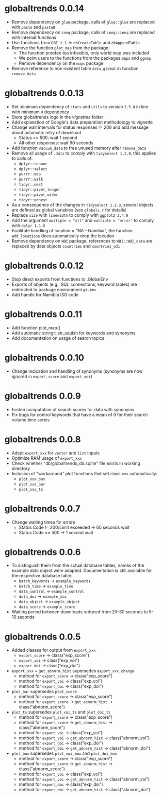 # globaltrends 0.0.14

* Remove dependency on `glue` package, calls of `glue::glue` are replaced with `paste` and `paste0`
* Remove dependency on `ineq` package, calls of `ineq::ineq` are replaced with internal functions
* Use functions from `DBI 1.1.0`: `dbCreateTable` and `dbAppendTable`
* Remove the function `plot_map` from the package:
  * The function proofed too inflexible, only world map was included
  * We point users to the functions from the packages `maps` and `ggmap`
  * Remove dependency on the `maps` package
* Remove reference to non-existent table `data_global` in function `remove_data`

# globaltrends 0.0.13

* Set minimum dependency of `stats` and `utils` to version `3.5.0` in line with minimum `R` dependency
* Store globaltrends logo in the *vignettes* folder
* Add explanation of Google's data preparation methodology to vignette
* Change wait intervals for status responses != 200 and add message about automatic retry of download
	* Status == 500: wait 1 second
	* All other responses: wait 60 seconds
* Add function `vacuum_data` to free unused memory after `remove_data`
* Remove all usage of `.data` to comply with `tidyselect 1.2.0`, this applies to calls of:
	* `dplyr::rename`
	* `dplyr::select`
	* `purrr::map`
	* `purrr::walk`
	* `tidyr::nest`
	* `tidyr::pivot_longer`
	* `tidyr::pivot_wider`
	* `tidyr::unnest`
* As a consequence of the changes in `tidyselect 1.2.0`, several objects are defined as global variables (see `globals.r` for details) 
* Replace `size` with `linewidth` to comply with `ggplot2 3.4.0`
* Add the argument `multiple = "all"` and `multiple = "error"` to comply with `dplyr 1.1.0`
* Facilitate handling of location = "NA - Namibia", the function `add_locations` does automatically drop the location
* Remove dependency on `WDI` package, references to `WDI::WDI_data` are replaced by data objects `countries` and `countries_wdi`

# globaltrends 0.0.12

* Stop direct exports from functions to .GlobalEnv
* Exports of objects (e.g., SQL connections, keyword tables) are redirected to package environment `gt.env`
* Add handle for Namibia ISO code

# globaltrends 0.0.11

* Add function plot_map()
* Add automatic stringr::str_squish for keywords and synonyms
* Add documentation on usage of search topics

# globaltrends 0.0.10

* Change indication and handling of synonyms (synonyms are now ignored in `export_score` and `export_voi`)

# globaltrends 0.0.9

* Fasten computation of search scores for data with synonyms
* Fix bugs for control keywords that have a mean of 0 for their search volume time series

# globaltrends 0.0.8

* Adapt `export_xxx` for `vector` and `list` inputs
* Optimize RAM usage of `export_xxx`
* Check whether "db/globaltrends_db.sqlite" file exists in working directory
* Inclusion of "workaround" plot functions that set class `xxx` automatically:
	* `plot_xxx_box`
	* `plot_xxx_bar`
	* `plot_xxx_ts`

# globaltrends 0.0.7

* Change waiting times for errors
	* Status Code != 200/Limit exceeded -> 60 seconds wait
	* Status Code == 500 -> 1 second wait

# globaltrends 0.0.6

* To distinguish them from the actual database tables, names of the example data
  object were adapted. Documentation is still available for the respective database
  table.
	* `batch_keywords` -> `example_keywords`
	* `batch_time` -> `example_time`
	* `data_control` -> `example_control`
	* `data_doi` -> `example_doi`
	* `data_object` -> `example_object`
	* `data_score` -> `example_score`
* Waiting period between downloads reduced from 20-30 seconds to 5-10 seconds

# globaltrends 0.0.5

* Added classes for output from `export_xxx`
	* `export_score` -> class("exp_score")
	* `export_voi` -> class("exp_voi")
	* `export_doi` -> class("exp_doi")
* `export_xxx` + `get_abnorm_hist` supersedes `export_xxx_change`
	* method for `export_score` -> class("exp_score")
	* method for `export_voi` -> class("exp_voi")
	* method for `export_doi` -> class("exp_doi")
* `plot_bar` supersedes `plot_score`
	* method for `export_score` -> class("exp_score")
	* method for `export_score` -> `get_abnorm_hist` -> class("abnorm_score")
* `plot_ts` supersedes `plot_voi_ts` and `plot_doi_ts`
	* method for `export_score` -> class("exp_score")
	* method for `export_score` -> `get_abnorm_hist` -> class("abnorm_score")
	* method for `export_voi` -> class("exp_voi")
	* method for `export_voi` -> `get_abnorm_hist` -> class("abnorm_voi")
	* method for `export_doi` -> class("exp_doi")
	* method for `export_doi` -> `get_abnorm_hist` -> class("abnorm_doi")
* `plot_box` supersedes `plot_voi_box` and `plot_doi_box`
	* method for `export_score` -> class("exp_score")
	* method for `export_score` -> `get_abnorm_hist` -> class("abnorm_score")
	* method for `export_voi` -> class("exp_voi")
	* method for `export_voi` -> `get_abnorm_hist` -> class("abnorm_voi")
	* method for `export_doi` -> class("exp_doi")
	* method for `export_doi` -> `get_abnorm_hist` -> class("abnorm_doi")
